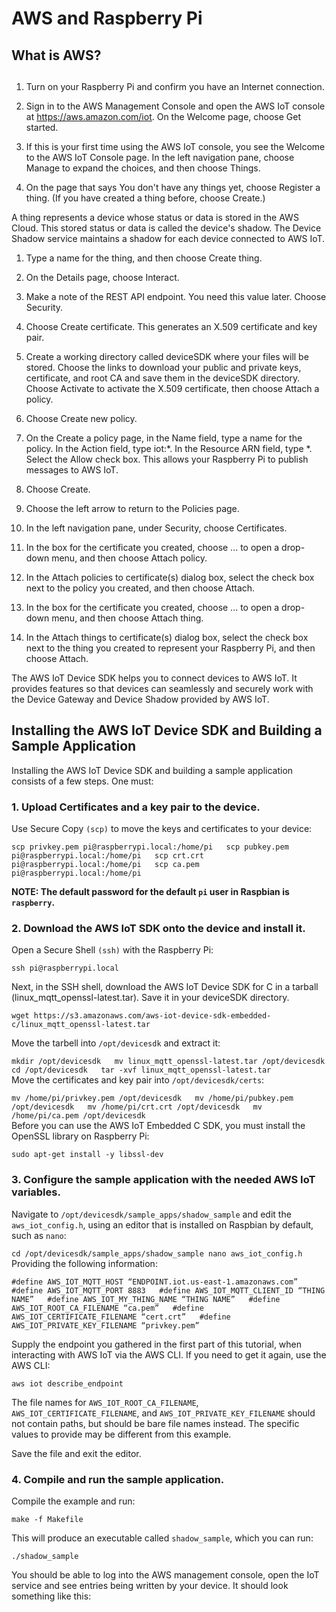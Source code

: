 

# AWS and Raspberry Pi

## What is AWS?


## 

1. Turn on your Raspberry Pi and confirm you have an Internet connection.  

2. Sign in to the AWS Management Console and open the AWS IoT console at https://aws.amazon.com/iot. On the Welcome page, choose Get started.  

3. If this is your first time using the AWS IoT console, you see the Welcome to the AWS IoT Console page. In the left navigation pane, choose Manage to expand the choices, and then choose Things.  

4. On the page that says You don't have any things yet, choose Register a thing. (If you have created a thing before, choose Create.)  

A thing represents a device whose status or data is stored in the AWS Cloud. This stored status or data is called the device's shadow. The Device Shadow service maintains a shadow for each device connected to AWS IoT.  

1. Type a name for the thing, and then choose Create thing.  

2. On the Details page, choose Interact.  

3. Make a note of the REST API endpoint. You need this value later. Choose Security.  

4. Choose Create certificate. This generates an X.509 certificate and key pair.  

5. Create a working directory called deviceSDK where your files will be stored. Choose the links to download your public and private keys, certificate, and root CA and save them in the deviceSDK directory. Choose Activate to activate the X.509 certificate, then choose Attach a policy.  

6. Choose Create new policy.  

7. On the Create a policy page, in the Name field, type a name for the policy. In the Action field, type iot:*. In the Resource ARN field, type *. Select the Allow check box. This allows your Raspberry Pi to publish messages to AWS IoT.  

8. Choose Create.  

9. Choose the left arrow to return to the Policies page.  

10. In the left navigation pane, under Security, choose Certificates.  

11. In the box for the certificate you created, choose ... to open a drop-down menu, and then choose Attach policy.  

12. In the Attach policies to certificate(s) dialog box, select the check box next to the policy you created, and then choose Attach.  

13. In the box for the certificate you created, choose ... to open a drop-down menu, and then choose Attach thing.  

14. In the Attach things to certificate(s) dialog box, select the check box next to the thing you created to represent your Raspberry Pi, and then choose Attach.  

The AWS IoT Device SDK helps you to connect devices to AWS IoT. It provides features so that devices can seamlessly and securely work with the Device Gateway and Device Shadow provided by AWS IoT.

## Installing the AWS IoT Device SDK and Building a Sample Application

Installing the AWS IoT Device SDK and building a sample application consists of a few steps. One must:  

### 1. Upload Certificates and a key pair to the device.  

Use Secure Copy `(scp)` to move the keys and certificates to your device:  

`scp privkey.pem pi@raspberrypi.local:/home/pi  
scp pubkey.pem pi@raspberrypi.local:/home/pi  
scp crt.crt pi@raspberrypi.local:/home/pi  
scp ca.pem pi@raspberrypi.local:/home/pi`
 
 **NOTE: The default password for the default `pi` user in Raspbian is `raspberry`.**  

### 2. Download the AWS IoT SDK onto the device and install it.  

Open a Secure Shell `(ssh)` with the Raspberry Pi:  

`ssh pi@raspberrypi.local`  

Next, in the SSH shell, download the AWS IoT Device SDK for C in a tarball (linux_mqtt_openssl-latest.tar). Save it in your deviceSDK directory.  

`wget https://s3.amazonaws.com/aws-iot-device-sdk-embedded-c/linux_mqtt_openssl-latest.tar`  

Move the tarbell into `/opt/devicesdk` and extract it:  

`mkdir /opt/devicesdk  
 mv linux_mqtt_openssl-latest.tar /opt/devicesdk  
 cd /opt/devicesdk  
 tar -xvf linux_mqtt_openssl-latest.tar  
 `  
Move the certificates and key pair into `/opt/devicesdk/certs`:

`mv /home/pi/privkey.pem /opt/devicesdk  
 mv /home/pi/pubkey.pem /opt/devicesdk  
 mv /home/pi/crt.crt /opt/devicesdk  
 mv /home/pi/ca.pem /opt/devicesdk  
 `  
Before you can use the AWS IoT Embedded C SDK, you must install the OpenSSL library on Raspberry Pi:  

`sudo apt-get install -y libssl-dev`  

### 3. Configure the sample application with the needed AWS IoT variables.  

Navigate to `/opt/devicesdk/sample_apps/shadow_sample` and edit the `aws_iot_config.h`, using an editor that is installed on Raspbian by default, such as `nano`:  

`cd /opt/devicesdk/sample_apps/shadow_sample
 nano aws_iot_config.h
 `  
Providing the following information:  

`#define AWS_IOT_MQTT_HOST “ENDPOINT.iot.us-east-1.amazonaws.com”  
 #define AWS_IOT_MQTT_PORT 8883  
 #define AWS_IOT_MQTT_CLIENT_ID “THING NAME”  
 #define AWS_IOT_MY_THING_NAME “THING NAME”  
 #define AWS_IOT_ROOT_CA_FILENAME “ca.pem”  
 #define AWS_IOT_CERTIFICATE_FILENAME “cert.crt”  
 #define AWS_IOT_PRIVATE_KEY_FILENAME “privkey.pem”  
 `  
 
Supply the endpoint you gathered in the first part of this tutorial, when interacting with AWS IoT via the AWS CLI. If you need to get it again, use the AWS CLI:  

`aws iot describe_endpoint`  

The file names for `AWS_IOT_ROOT_CA_FILENAME`, `AWS_IOT_CERTIFICATE_FILENAME`, and `AWS_IOT_PRIVATE_KEY_FILENAME` should not contain paths, but should be bare file names instead. The specific values to provide may be different from this example.  

Save the file and exit the editor.  

### 4. Compile and run the sample application.  

Compile the example and run:  

`make -f Makefile`  

This will produce an executable called `shadow_sample`, which you can run:  

`./shadow_sample`  

You should be able to log into the AWS management console, open the IoT service and see entries being written by your device. It should look something like this:  









